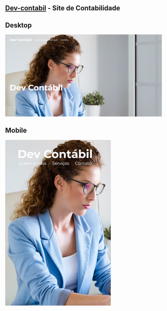 ## <a href="https://evertonlds815.github.io/Dev-contabil" target="_blank">Dev-contabil</a> - Site de Contabilidade

<h2>Desktop</h2>
<img src="./fotos/img-redme.png" width="700">
<br>

<h2>Mobile</h2>
<img src=".//fotos/img-redme-mob.jpeg" width="340">
